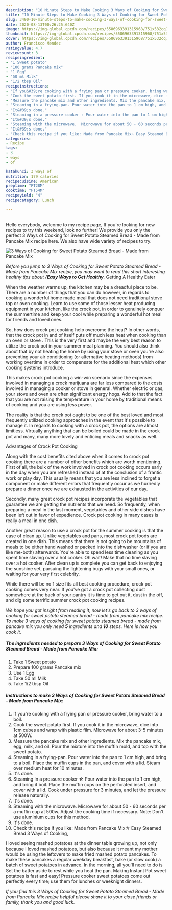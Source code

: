 ```yaml
---
description: "10 Minute Steps to Make Cooking 3 Ways of Cooking for Sweet Potato Steamed Bread - Made from Pancake Mix"
title: "10 Minute Steps to Make Cooking 3 Ways of Cooking for Sweet Potato Steamed Bread - Made from Pancake Mix"
slug: 3490-10-minute-steps-to-make-cooking-3-ways-of-cooking-for-sweet-potato-steamed-bread-made-from-pancake-mix
date: 2020-08-13T00:26:25.640Z
image: https://img-global.cpcdn.com/recipes/5586963391315968/751x532cq70/3-ways-of-cooking-for-sweet-potato-steamed-bread-made-from-pancake-mix-recipe-main-photo.jpg
thumbnail: https://img-global.cpcdn.com/recipes/5586963391315968/751x532cq70/3-ways-of-cooking-for-sweet-potato-steamed-bread-made-from-pancake-mix-recipe-main-photo.jpg
cover: https://img-global.cpcdn.com/recipes/5586963391315968/751x532cq70/3-ways-of-cooking-for-sweet-potato-steamed-bread-made-from-pancake-mix-recipe-main-photo.jpg
author: Francisco Mendez
ratingvalue: 4.7
reviewcount: 3
recipeingredient:
- "1 Sweet potato"
- "100 grams Pancake mix"
- "1 Egg"
- "50 ml Milk"
- "1/2 tbsp Oil"
recipeinstructions:
- "If you&#39;re cooking with a frying pan or pressure cooker, bring water to a boil."
- "Cook the sweet potato first. If you cook it in the microwave, dice into 1cm cubes and wrap with plastic film. Microwave for about 3-5 minutes at 500W."
- "Measure the pancake mix and other ingredients. Mix the pancake mix, egg, milk, and oil. Pour the mixture into the muffin mold, and top with the sweet potato."
- "Steaming in a frying-pan. Pour water into the pan to 1 cm high, and bring to a boil. Place the muffin cups in the pan, and cover with a lid. Steam over medium heat for 10 minutes."
- "It&#39;s done."
- "Steaming in a pressure cooker ☆ Pour water into the pan to 1 cm high, and bring it boil. Place the muffin cups on the perforated insert, and cover with a lid. Cook under pressure for 3 minutes, and let the pressure release naturally."
- "It&#39;s done."
- "Steaming with the microwave.  Microwave for about 50 - 60 seconds per a muffin cup at 500w. Adjust the cooking time if necessary. Note: Don&#39;t use aluminium cups for this method."
- "It&#39;s done."
- "Check this recipe if you like: Made from Pancake Mix☆ Easy Steamed Bread  3 Ways of Cooking,"
categories:
- Recipe
tags:
- 3
- ways
- of

katakunci: 3 ways of 
nutrition: 179 calories
recipecuisine: American
preptime: "PT28M"
cooktime: "PT54M"
recipeyield: "4"
recipecategory: Lunch

---
```

<br>
Hello everybody, welcome to my recipe page, If you're looking for new recipes to try this weekend, look no further! We provide you only the perfect 3 Ways of Cooking for Sweet Potato Steamed Bread - Made from Pancake Mix recipe here. We also have wide variety of recipes to try.
<br>


![3 Ways of Cooking for Sweet Potato Steamed Bread - Made from Pancake Mix](https://img-global.cpcdn.com/recipes/5586963391315968/751x532cq70/3-ways-of-cooking-for-sweet-potato-steamed-bread-made-from-pancake-mix-recipe-main-photo.jpg)

<i>Before you jump to 3 Ways of Cooking for Sweet Potato Steamed Bread - Made from Pancake Mix recipe, you may want to read this short interesting healthy tips about {<strong>Easy Ways to Get Healthy</strong>.</i>
Getting A Healthy Eater


When the weather warms up, the kitchen may be a dreadful place to be. There are a number of things that you can do however, in regards to cooking a wonderful home made meal that does not need traditional stove top or oven cooking. Learn to use some of those lesser heat producing equipment in your kitchen, like the crock pot, in order to genuinely conquer the summertime and keep your cool while preparing a wonderful hot meal for friends and loved ones.

So, how does crock pot cooking help overcome the heat? In other words, that the crock pot in and of itself puts off much less heat when cooking than an oven or stove . This is the very first and maybe the very best reason to utilize the crock pot in your summer meal planning. You should also think about that by not heating the home by using your stove or oven you're also preventing your air conditioning (or alternative heating methods) from working overtime in order to compensate for the additional heat which other cooking systems introduce.

This makes crock pot cooking a win-win scenario since the expenses involved in managing a crock marijuana are far less compared to the costs involved in managing a cooker or stove in general. Whether electric or gas, your stove and oven are often significant energy hogs. Add to that the fact that you are not raising the temperature in your home by traditional means of cooking and you are using less power.

 The reality is that the crock pot ought to be one of the best loved and most frequently utilized cooking approaches in the event that it's possible to manage it. In regards to cooking with a crock pot, the options are almost limitless.  Virtually anything that can be boiled could be made in the crock pot and many, many more lovely and enticing meals and snacks as well.

Advantages of Crock Pot Cooking

Along with the cost benefits cited above when it comes to crock pot cooking there are a number of other benefits which are worth mentioning. First of all, the bulk of the work involved in crock pot cooking occurs early in the day when you are refreshed instead of at the conclusion of a frantic work or play day. This usually means that you are less inclined to forget a component or make different errors that frequently occur as we hurriedly prepare a dinner once we are exhausted in the activities of our day.

Secondly, many great crock pot recipes incorporate the vegetables that guarantee we are getting the nutrients that we need. So frequently, when preparing a meal in the last moment, vegetables and other side dishes have been left out in favor of expedience. Crock pot cooking in many cases is really a meal in one dish.

Another great reason to use a crock pot for the summer cooking is that the ease of clean up.  Unlike vegetables and pans, most crock pot foods are created in one dish. This means that there is not going to be mountains of meals to be either hand washed or packed into the dishwasher (or if you are like me-both) afterwards. You're able to spend less time cleaning as you spent time slaving over a hot cooker. Oh wait! Make that no time slaving over a hot cooker. After clean up is complete you can get back to enjoying the sunshine set, pursuing the lightening bugs with your small ones, or waiting for your very first celebrity.

While there will be no 1 size fits all best cooking procedure, crock pot cooking comes very near. If you've got a crock pot collecting dust somewhere at the back of your pantry it is time to get out it, dust in the off, and dig some terrific summer crock pot cooking recipes.


<i>We hope you got insight from reading it, now let's go back to 3 ways of cooking for sweet potato steamed bread - made from pancake mix recipe. To make 3 ways of cooking for sweet potato steamed bread - made from pancake mix you only need <strong>5</strong> ingredients and <strong>10</strong> steps. Here is how you cook it.
</i>

##### The ingredients needed to prepare 3 Ways of Cooking for Sweet Potato Steamed Bread - Made from Pancake Mix:

1. Take 1 Sweet potato
1. Prepare 100 grams Pancake mix
1. Use 1 Egg
1. Take 50 ml Milk
1. Take 1/2 tbsp Oil


##### Instructions to make 3 Ways of Cooking for Sweet Potato Steamed Bread - Made from Pancake Mix:

1. If you&#39;re cooking with a frying pan or pressure cooker, bring water to a boil.
1. Cook the sweet potato first. If you cook it in the microwave, dice into 1cm cubes and wrap with plastic film. Microwave for about 3-5 minutes at 500W.
1. Measure the pancake mix and other ingredients. Mix the pancake mix, egg, milk, and oil. Pour the mixture into the muffin mold, and top with the sweet potato.
1. Steaming in a frying-pan. Pour water into the pan to 1 cm high, and bring to a boil. Place the muffin cups in the pan, and cover with a lid. Steam over medium heat for 10 minutes.
1. It&#39;s done.
1. Steaming in a pressure cooker ☆ Pour water into the pan to 1 cm high, and bring it boil. Place the muffin cups on the perforated insert, and cover with a lid. Cook under pressure for 3 minutes, and let the pressure release naturally.
1. It&#39;s done.
1. Steaming with the microwave.  Microwave for about 50 - 60 seconds per a muffin cup at 500w. Adjust the cooking time if necessary. Note: Don&#39;t use aluminium cups for this method.
1. It&#39;s done.
1. Check this recipe if you like: Made from Pancake Mix☆ Easy Steamed Bread  3 Ways of Cooking,


I loved seeing mashed potatoes at the dinner table growing up, not only because I loved mashed potatoes, but also because it meant my mother would be using the leftovers to make fried mashed potato pancakes. To make these pancakes a regular weekday breakfast, bake (or slow cook) a batch of sweet potatoes in advance. In the morning, all you&#39;ll need to do is Set the batter aside to rest while you heat the pan. Making Instant Pot sweet potatoes is fast and easy! Pressure cooker sweet potatoes come out perfectly every time; use them for lunches or weeknight dinners. 

<i>If you find this 3 Ways of Cooking for Sweet Potato Steamed Bread - Made from Pancake Mix recipe helpful please share it to your close friends or family, thank you and good luck.</i>
